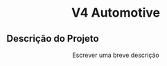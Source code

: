 <h1 align="center">V4 Automotive</h1>

## Descrição do Projeto
<p align="center">Escrever uma breve descrição</p>
